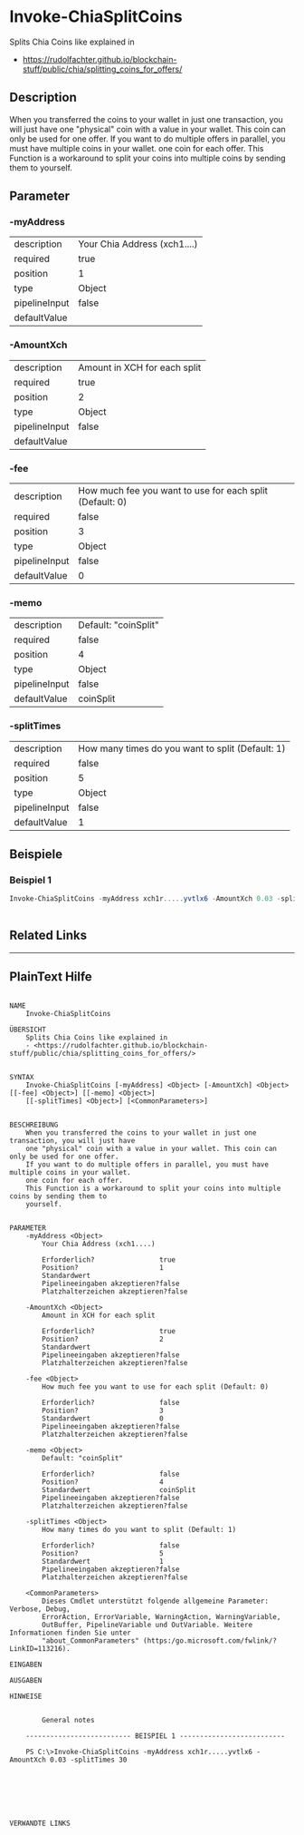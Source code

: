 ﻿# Invoke-ChiaSplitCoins
Splits Chia Coins like explained in
- <https://rudolfachter.github.io/blockchain-stuff/public/chia/splitting_coins_for_offers/>


## Description


When you transferred the coins to your wallet in just one transaction, you will just have
one "physical" coin with a value in your wallet. This coin can only be used for one offer.
If you want to do multiple offers in parallel, you must have multiple coins in your wallet.
one coin for each offer.
This Function is a workaround to split your coins into multiple coins by sending them to
yourself.





## Parameter

### -myAddress


<table><tr><td>description</td><td>
Your Chia Address (xch1....)



</td></tr>
<tr><td>required</td><td>true
</td></tr>
<tr><td>position</td><td>1
</td></tr>
<tr><td>type</td><td>Object
</td></tr>
<tr><td>pipelineInput</td><td>false
</td></tr>
<tr><td>defaultValue</td><td>
</td></tr>
</table>

### -AmountXch


<table><tr><td>description</td><td>
Amount in XCH for each split



</td></tr>
<tr><td>required</td><td>true
</td></tr>
<tr><td>position</td><td>2
</td></tr>
<tr><td>type</td><td>Object
</td></tr>
<tr><td>pipelineInput</td><td>false
</td></tr>
<tr><td>defaultValue</td><td>
</td></tr>
</table>

### -fee


<table><tr><td>description</td><td>
How much fee you want to use for each split (Default: 0)



</td></tr>
<tr><td>required</td><td>false
</td></tr>
<tr><td>position</td><td>3
</td></tr>
<tr><td>type</td><td>Object
</td></tr>
<tr><td>pipelineInput</td><td>false
</td></tr>
<tr><td>defaultValue</td><td>0
</td></tr>
</table>

### -memo


<table><tr><td>description</td><td>
Default: "coinSplit"



</td></tr>
<tr><td>required</td><td>false
</td></tr>
<tr><td>position</td><td>4
</td></tr>
<tr><td>type</td><td>Object
</td></tr>
<tr><td>pipelineInput</td><td>false
</td></tr>
<tr><td>defaultValue</td><td>coinSplit
</td></tr>
</table>

### -splitTimes


<table><tr><td>description</td><td>
How many times do you want to split (Default: 1)



</td></tr>
<tr><td>required</td><td>false
</td></tr>
<tr><td>position</td><td>5
</td></tr>
<tr><td>type</td><td>Object
</td></tr>
<tr><td>pipelineInput</td><td>false
</td></tr>
<tr><td>defaultValue</td><td>1
</td></tr>
</table>

## Beispiele

### Beispiel 1
```powershell
Invoke-ChiaSplitCoins -myAddress xch1r.....yvtlx6 -AmountXch 0.03 -splitTimes 30
     
```
## Related Links


---
## PlainText Hilfe

```

NAME
    Invoke-ChiaSplitCoins
    
ÜBERSICHT
    Splits Chia Coins like explained in
    - <https://rudolfachter.github.io/blockchain-stuff/public/chia/splitting_coins_for_offers/>
    
    
SYNTAX
    Invoke-ChiaSplitCoins [-myAddress] <Object> [-AmountXch] <Object> [[-fee] <Object>] [[-memo] <Object>] 
    [[-splitTimes] <Object>] [<CommonParameters>]
    
    
BESCHREIBUNG
    When you transferred the coins to your wallet in just one transaction, you will just have
    one "physical" coin with a value in your wallet. This coin can only be used for one offer.
    If you want to do multiple offers in parallel, you must have multiple coins in your wallet.
    one coin for each offer.
    This Function is a workaround to split your coins into multiple coins by sending them to
    yourself.
    

PARAMETER
    -myAddress <Object>
        Your Chia Address (xch1....)
        
        Erforderlich?                true
        Position?                    1
        Standardwert                 
        Pipelineeingaben akzeptieren?false
        Platzhalterzeichen akzeptieren?false
        
    -AmountXch <Object>
        Amount in XCH for each split
        
        Erforderlich?                true
        Position?                    2
        Standardwert                 
        Pipelineeingaben akzeptieren?false
        Platzhalterzeichen akzeptieren?false
        
    -fee <Object>
        How much fee you want to use for each split (Default: 0)
        
        Erforderlich?                false
        Position?                    3
        Standardwert                 0
        Pipelineeingaben akzeptieren?false
        Platzhalterzeichen akzeptieren?false
        
    -memo <Object>
        Default: "coinSplit"
        
        Erforderlich?                false
        Position?                    4
        Standardwert                 coinSplit
        Pipelineeingaben akzeptieren?false
        Platzhalterzeichen akzeptieren?false
        
    -splitTimes <Object>
        How many times do you want to split (Default: 1)
        
        Erforderlich?                false
        Position?                    5
        Standardwert                 1
        Pipelineeingaben akzeptieren?false
        Platzhalterzeichen akzeptieren?false
        
    <CommonParameters>
        Dieses Cmdlet unterstützt folgende allgemeine Parameter: Verbose, Debug,
        ErrorAction, ErrorVariable, WarningAction, WarningVariable,
        OutBuffer, PipelineVariable und OutVariable. Weitere Informationen finden Sie unter 
        "about_CommonParameters" (https:/go.microsoft.com/fwlink/?LinkID=113216). 
    
EINGABEN
    
AUSGABEN
    
HINWEISE
    
    
        General notes
    
    -------------------------- BEISPIEL 1 --------------------------
    
    PS C:\>Invoke-ChiaSplitCoins -myAddress xch1r.....yvtlx6 -AmountXch 0.03 -splitTimes 30
    
    
    
    
    
    
    
VERWANDTE LINKS



```

